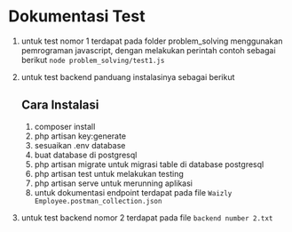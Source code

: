 # Dokumentasi Test

1. untuk test nomor 1 terdapat pada folder problem_solving menggunakan pemrograman javascript, dengan melakukan perintah contoh sebagai berikut `node problem_solving/test1.js`
2. untuk test backend panduang instalasinya sebagai berikut

    ## Cara Instalasi

    1. composer install
    2. php artisan key:generate
    3. sesuaikan .env database
    4. buat database di postgresql
    5. php artisan migrate untuk migrasi table di database postgresql
    6. php artisan test untuk melakukan testing
    7. php artisan serve untuk merunning aplikasi
    8. untuk dokumentasi endpoint terdapat pada file `Waizly Employee.postman_collection.json`

3. untuk test backend nomor 2 terdapat pada file `backend number 2.txt`

